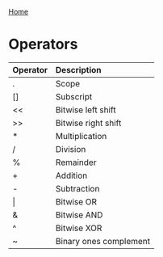[Home](https://github.com/puckowski/concert7)

# Operators
  
| Operator | Description                 |
|:---------|:----------------------------|
|.         |Scope                        |
|[]        |Subscript                    |
|<<        |Bitwise left shift           |
|>>        |Bitwise right shift          |
|\*        |Multiplication               |
|/         |Division                     |
|%         |Remainder                    |
|+         |Addition                     |
|-         |Subtraction                  |
|\|        |Bitwise OR                   |
|&         |Bitwise AND                  |
|^         |Bitwise XOR                  |
|~         |Binary ones complement       |
